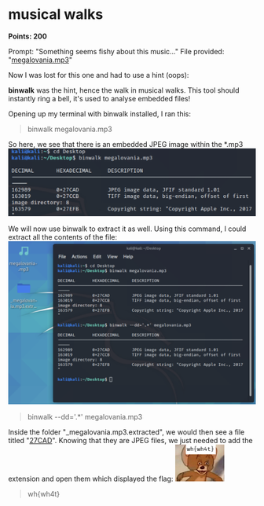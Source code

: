 # musical walks
**Points: 200**

Prompt: "Something seems fishy about this music..."
File provided: "[megalovania.mp3](megalovania.mp3)"

Now I was lost for this one and had to use a hint (oops):

**binwalk** was the hint, hence the walk in musical walks. This tool should instantly ring a bell, it's used to analyse embedded files!

Opening up my terminal with binwalk installed, I ran this:
>binwalk megalovania.mp3

So here, we see that there is an embedded JPEG image within the *.mp3
![Peep](results.png)

We will now use binwalk to extract it as well. Using this command, I could extract all the contents of the file:
![Extracted](extracted.png)
>binwalk --dd='.*' megalovania.mp3

Inside the folder "_megalovania.mp3.extracted", we would then see a file titled "[27CAD](27CAD.jpg)". Knowing that they are JPEG files, we just needed to add the extension and open them which displayed the flag:
![flag](_megalovania.mp3.extracted/27CAD.jpg)
> wh{wh4t}
